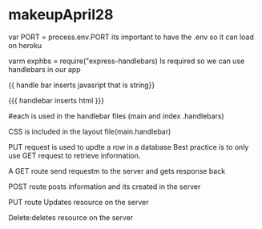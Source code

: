# makeupApril28
var PORT = process.env.PORT 
its important to have the .env so it can load on heroku

varm exphbs = require("express-handlebars)
Is required so we can use handlebars in our app

{{   handle bar inserts javasript that is string}}

{{{ handlebar inserts html }}}

#each is used in the handlebar files (main and index .handlebars)

CSS is included in the layout file(main.handlebar)

PUT request is used to updte a row in a database
Best practice is to only use GET request to retrieve information.

A GET route send requestm to the server and gets response back

POST route posts information and its created in the server

PUT route Updates resource on the server

Delete:deletes resource on the server